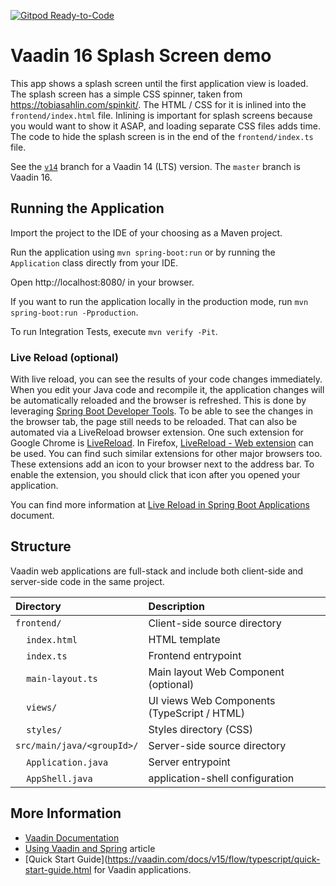 [![Gitpod Ready-to-Code](https://img.shields.io/badge/Gitpod-Ready--to--Code-blue?logo=gitpod)](https://gitpod.io/#https://github.com/vlukashov/vaadin-splash-screen-demo)

# Vaadin 16 Splash Screen demo

This app shows a splash screen until the first application view is loaded.
The splash screen has a simple CSS spinner, taken from https://tobiasahlin.com/spinkit/. 
The HTML / CSS for it is inlined into the `frontend/index.html` file.
Inlining is important for splash screens because you would want to show it ASAP, and loading separate CSS files adds time.
The code to hide the splash screen is in the end of the `frontend/index.ts` file.


See the [`v14`](https://github.com/vlukashov/vaadin-splash-screen-demo/tree/v14) branch for a Vaadin 14 (LTS) version.
The `master` branch is Vaadin 16.

## Running the Application

Import the project to the IDE of your choosing as a Maven project.

Run the application using `mvn spring-boot:run` or by running the `Application` class directly from your IDE.

Open http://localhost:8080/ in your browser.

If you want to run the application locally in the production mode, run `mvn spring-boot:run -Pproduction`.

To run Integration Tests, execute `mvn verify -Pit`.

### Live Reload (optional)

With live reload, you can see the results of your code changes immediately. 
When you edit your Java code and recompile it, the application changes will be automatically reloaded and the browser is refreshed.
This is done by leveraging [Spring Boot Developer Tools](https://docs.spring.io/spring-boot/docs/2.1.5.RELEASE/reference/html/using-boot-devtools.html). 
To be able to see the changes in the browser tab, the page still needs to be reloaded. 
That can also  be automated via a LiveReload browser extension. 
One such extension for Google Chrome is [LiveReload](https://chrome.google.com/webstore/detail/livereload/jnihajbhpnppcggbcgedagnkighmdlei). 
In Firefox, [LiveReload - Web extension](https://addons.mozilla.org/en-US/firefox/addon/livereload-web-extension/) can be used.
You can find such similar extensions for other major browsers too.
These extensions add an icon to your browser next to the address bar.
To enable the extension, you should click that icon after you opened your application. 

You can find more information at [Live Reload in Spring Boot Applications](https://vaadin.com/docs/flow/workflow/tutorial-spring-boot-live-reload.html) document.

## Structure

Vaadin web applications are full-stack and include both client-side and server-side code in the same project.

| Directory | Description |
| :--- | :--- |
| `frontend/` | Client-side source directory |
| &nbsp;&nbsp;&nbsp;&nbsp;`index.html` | HTML template |
| &nbsp;&nbsp;&nbsp;&nbsp;`index.ts` | Frontend entrypoint |
| &nbsp;&nbsp;&nbsp;&nbsp;`main-layout.ts` | Main layout Web Component (optional) |
| &nbsp;&nbsp;&nbsp;&nbsp;`views/` | UI views Web Components (TypeScript / HTML) |
| &nbsp;&nbsp;&nbsp;&nbsp;`styles/` | Styles directory (CSS) |
| `src/main/java/<groupId>/` | Server-side source directory |
| &nbsp;&nbsp;&nbsp;&nbsp;`Application.java` | Server entrypoint |
| &nbsp;&nbsp;&nbsp;&nbsp;`AppShell.java` | application-shell configuration |

## More Information

- [Vaadin Documentation](https://vaadin.com/docs) 
- [Using Vaadin and Spring](https://vaadin.com/docs/v14/flow/spring/tutorial-spring-basic.html) article
- [Quick Start Guide](https://vaadin.com/docs/v15/flow/typescript/quick-start-guide.html for Vaadin applications.

